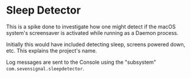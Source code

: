 # Sleep Detector

This is a spike done to investigate how one might detect if the macOS system's screensaver is activated while running as a Daemon process.

Initially this would have included detecting sleep, screens powered down, etc. This explains the project's name.

Log messages are sent to the Console using the "subsystem" `com.sevensignal.sleepdetector`.
